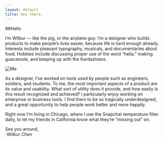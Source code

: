 ```yaml
---
layout: default
title: Hey there.
---
```


##Hello

I’m Wilbur — like the pig, or the airplane guy. I’m a designer who builds products to make people’s lives easier, because life is hard enough already. Interests include pleasant typography, musicals, and documentaries about food. Hobbies include discussing proper use of the word “hella,” making guacamole, and keeping up with the Kardashians.

![Me](/files/IMG_2154.png "Me!")

As a designer, I’ve worked on tools used by people such as engineers, soldiers, and students. To me, the most important aspects of a product are its value and usability. What sort of utility does it provide, and how easily is this result recognized and achieved? I particularly enjoy working on enterprise or business tools. I find them to be so tragically underdesigned, and a great opportunity to help people work better and more happily. 

Right now I’m living in Chicago, where I use the Snapchat temperature filter daily, to let my friends in California know what they’re “missing out” on. 


See you around,<br><i>-Wilbur Chen</i>








